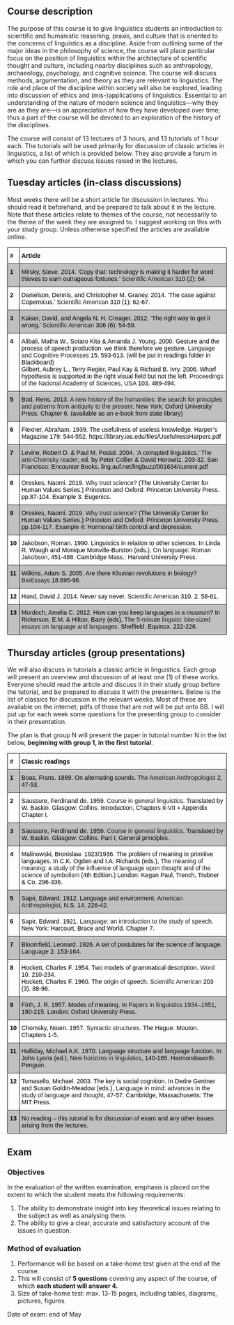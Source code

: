 


<!--#include file="Schedule.html" -->

## Course description
The purpose of this course is to give linguistics students an introduction to scientific and humanistic reasoning, praxis, and culture that is oriented to the concerns of linguistics as a discipline. Aside from outlining some of the major ideas in the philosophy of science, the course will place particular focus on the position of linguistics within the architecture of scientific thought and culture, including nearby disciplines such as anthropology, archaeology, psychology, and cognitive science. The course will discuss methods, argumentation, and theory as they are relevant to linguistics. The role and place of the discipline within society will also be explored, leading into discussion of ethics and (mis-)applications of linguistics. Essential to an understanding of the nature of modern science and linguistics—why they are as they are—is an appreciation of how they have developed over time; thus a part of the course will be devoted to an exploration of the history of the disciplines.

The course will consist of 13 lectures of 3 hours, and 13 tutorials of 1 hour each. The tutorials will be used primarily for discussion of classic articles in linguistics, a list of which is provided below. They also provide a forum in which you can further discuss issues raised in the lectures.

           
## Tuesday articles (in-class discussions)
Most weeks there will be a short article for discussion in lectures. You should read it beforehand, and be prepared to talk about it in the lecture. Note that these articles relate to themes of the course, not necessarily to the theme of the week they are assigned to. I suggest working on this with your study group. Unless otherwise specified the articles are available online.

<table style="border-collapse:collapse;border-spacing:0" class="tg"><thead><tr><th style="border-color:black;border-style:solid;border-width:1px;font-family:Arial, sans-serif;font-size:14px;font-weight:bold;overflow:hidden;padding:10px 5px;text-align:left;vertical-align:top;word-break:normal"><span style="color:black">#</span></th><th style="border-color:black;border-style:solid;border-width:1px;font-family:Arial, sans-serif;font-size:14px;font-weight:bold;overflow:hidden;padding:10px 5px;text-align:left;vertical-align:top;word-break:normal"><span style="color:black">Article</span></th></tr></thead><tbody><tr><td style="background-color:#C0C0C0;border-color:black;border-style:solid;border-width:1px;font-family:Arial, sans-serif;font-size:14px;font-weight:bold;overflow:hidden;padding:10px 5px;text-align:left;vertical-align:top;word-break:normal"><span style="color:black">1</span></td><td style="background-color:#C0C0C0;border-color:black;border-style:solid;border-width:1px;font-family:Arial, sans-serif;font-size:14px;overflow:hidden;padding:10px 5px;text-align:left;vertical-align:top;word-break:normal"><span style="color:black">Mirsky, Steve. 2014. ‘Copy that: technology is making it harder for word thieves to earn outrageous fortunes.’</span> Scientific American <span style="color:black">310 (2): 64.</span></td></tr><tr><td style="border-color:black;border-style:solid;border-width:1px;font-family:Arial, sans-serif;font-size:14px;font-weight:bold;overflow:hidden;padding:10px 5px;text-align:left;vertical-align:top;word-break:normal"><span style="color:black">2</span></td><td style="border-color:black;border-style:solid;border-width:1px;font-family:Arial, sans-serif;font-size:14px;overflow:hidden;padding:10px 5px;text-align:left;vertical-align:top;word-break:normal"><span style="color:black">Danielson, Dennis, and Christopher M. Graney. 2014. ‘The case against Copernicus.’</span> Scientific American <span style="color:black">310 (1): 62-67.</span></td></tr><tr><td style="background-color:#C0C0C0;border-color:black;border-style:solid;border-width:1px;font-family:Arial, sans-serif;font-size:14px;font-weight:bold;overflow:hidden;padding:10px 5px;text-align:left;vertical-align:top;word-break:normal"><span style="color:black">3</span></td><td style="background-color:#C0C0C0;border-color:black;border-style:solid;border-width:1px;font-family:Arial, sans-serif;font-size:14px;overflow:hidden;padding:10px 5px;text-align:left;vertical-align:top;word-break:normal"><span style="color:black">Kaiser, David, and Angela N. H. Creager. 2012. ‘The right way to get it wrong.’</span> Scientific American <span style="color:black">306 (6): 54-59.</span></td></tr><tr><td style="border-color:black;border-style:solid;border-width:1px;font-family:Arial, sans-serif;font-size:14px;font-weight:bold;overflow:hidden;padding:10px 5px;text-align:left;vertical-align:top;word-break:normal"><span style="color:black">4</span></td><td style="border-color:black;border-style:solid;border-width:1px;font-family:Arial, sans-serif;font-size:14px;overflow:hidden;padding:10px 5px;text-align:left;vertical-align:top;word-break:normal"><span style="color:black">Alibali, Matha W., Sotaro Kita &amp; Amanda J. Young. 2000. Gesture and the process of speech production: we think therefore we gesture.</span> Language and Cognitive Processes <span style="color:black">15. 593-613. (will be put in readings folder in Blackboard)</span><br><span style="color:black">Gilbert, Aubrey L., Terry Regier, Paul Kay &amp; Richard B. Ivry. 2006. Whorf hypothesis is supported in the right visual field but not the left.</span> Proceedings of the National Academy of Sciences, USA <span style="color:black">103. 489-494.</span></td></tr><tr><td style="background-color:#C0C0C0;border-color:black;border-style:solid;border-width:1px;font-family:Arial, sans-serif;font-size:14px;font-weight:bold;overflow:hidden;padding:10px 5px;text-align:left;vertical-align:top;word-break:normal"><span style="color:black">5</span></td><td style="background-color:#C0C0C0;border-color:black;border-style:solid;border-width:1px;font-family:Arial, sans-serif;font-size:14px;overflow:hidden;padding:10px 5px;text-align:left;vertical-align:top;word-break:normal"><span style="color:black">Bod, Rens. 2013.</span> A new history of the humanities: the search for principles and patterns from antiquity to the present<span style="color:black">. New York: Oxford University Press. Chapter 6. (available as an e-book from state library)</span></td></tr><tr><td style="border-color:black;border-style:solid;border-width:1px;font-family:Arial, sans-serif;font-size:14px;font-weight:bold;overflow:hidden;padding:10px 5px;text-align:left;vertical-align:top;word-break:normal"><span style="color:black">6</span></td><td style="border-color:black;border-style:solid;border-width:1px;font-family:Arial, sans-serif;font-size:14px;overflow:hidden;padding:10px 5px;text-align:left;vertical-align:top;word-break:normal"><span style="color:black">Flexner, Abraham. 1939. The usefulness of useless knowledge.</span> <span style="color:black">Harper’s Magazine</span> <span style="color:black">179: 544-552. https://library.ias.edu/files/UsefulnessHarpers.pdf</span></td></tr><tr><td style="background-color:#C0C0C0;border-color:black;border-style:solid;border-width:1px;font-family:Arial, sans-serif;font-size:14px;font-weight:bold;overflow:hidden;padding:10px 5px;text-align:left;vertical-align:top;word-break:normal"><span style="color:black">7</span></td><td style="background-color:#C0C0C0;border-color:black;border-style:solid;border-width:1px;font-family:Arial, sans-serif;font-size:14px;overflow:hidden;padding:10px 5px;text-align:left;vertical-align:top;word-break:normal"><span style="color:black">Levine, Robert D. &amp; Paul M. Postal. 2004. ‘A corrupted linguistics.’</span> The anti-Chomsky reader<span style="color:black">, ed. by Peter Collier &amp; David Horowitz, 203-32. San Francisco: Encounter Books. ling.auf.net/lingbuzz/001634/current.pdf</span></td></tr><tr><td style="border-color:black;border-style:solid;border-width:1px;font-family:Arial, sans-serif;font-size:14px;font-weight:bold;overflow:hidden;padding:10px 5px;text-align:left;vertical-align:top;word-break:normal"><span style="color:black">8</span></td><td style="border-color:black;border-style:solid;border-width:1px;font-family:Arial, sans-serif;font-size:14px;overflow:hidden;padding:10px 5px;text-align:left;vertical-align:top;word-break:normal"><span style="color:black">Oreskes, Naomi. 2019.</span> Why trust science? <span style="color:black">(The University Center for Human Values Series.) Princeton and Oxford: Princeton University Press. pp.87-104. Example 3: Eugenics.</span></td></tr><tr><td style="background-color:#C0C0C0;border-color:black;border-style:solid;border-width:1px;font-family:Arial, sans-serif;font-size:14px;font-weight:bold;overflow:hidden;padding:10px 5px;text-align:left;vertical-align:top;word-break:normal"><span style="color:black">9</span></td><td style="background-color:#C0C0C0;border-color:black;border-style:solid;border-width:1px;font-family:Arial, sans-serif;font-size:14px;overflow:hidden;padding:10px 5px;text-align:left;vertical-align:top;word-break:normal"><span style="color:black">Oreskes, Naomi. 2019.</span> Why trust science? <span style="color:black">(The University Center for Human Values Series.) Princeton and Oxford: Princeton University Press. pp.104-117. Example 4: Hormonal birth control and depression.</span></td></tr><tr><td style="border-color:black;border-style:solid;border-width:1px;font-family:Arial, sans-serif;font-size:14px;font-weight:bold;overflow:hidden;padding:10px 5px;text-align:left;vertical-align:top;word-break:normal"><span style="color:black">10</span></td><td style="border-color:black;border-style:solid;border-width:1px;font-family:Arial, sans-serif;font-size:14px;overflow:hidden;padding:10px 5px;text-align:left;vertical-align:top;word-break:normal"><span style="color:black">Jakobson, Roman. 1990. Linguistics in relation to other sciences. In Linda R. Waugh and Monique Monville-Burston (eds.),</span> On language: Roman Jakobson<span style="color:black">, 451-488. Cambridge Mass.: Harvard University Press.</span></td></tr><tr><td style="background-color:#C0C0C0;border-color:black;border-style:solid;border-width:1px;font-family:Arial, sans-serif;font-size:14px;font-weight:bold;overflow:hidden;padding:10px 5px;text-align:left;vertical-align:top;word-break:normal"><span style="color:black">11</span></td><td style="background-color:#C0C0C0;border-color:black;border-style:solid;border-width:1px;font-family:Arial, sans-serif;font-size:14px;overflow:hidden;padding:10px 5px;text-align:left;vertical-align:top;word-break:normal"><span style="color:black">Wilkins, Adam S. 2005. Are there Khunian revolutions in biology?</span> BioEssays <span style="color:black">18.695-96.</span></td></tr><tr><td style="border-color:black;border-style:solid;border-width:1px;font-family:Arial, sans-serif;font-size:14px;font-weight:bold;overflow:hidden;padding:10px 5px;text-align:left;vertical-align:top;word-break:normal"><span style="color:black">12</span></td><td style="border-color:black;border-style:solid;border-width:1px;font-family:Arial, sans-serif;font-size:14px;overflow:hidden;padding:10px 5px;text-align:left;vertical-align:top;word-break:normal"><span style="color:black">Hand, David J. 2014. Never say never.</span> Scientific American <span style="color:black">310. 2. 58-61.</span></td></tr><tr><td style="background-color:#C0C0C0;border-color:black;border-style:solid;border-width:1px;font-family:Arial, sans-serif;font-size:14px;font-weight:bold;overflow:hidden;padding:10px 5px;text-align:left;vertical-align:top;word-break:normal"><span style="color:black">13</span></td><td style="background-color:#C0C0C0;border-color:black;border-style:solid;border-width:1px;font-family:Arial, sans-serif;font-size:14px;overflow:hidden;padding:10px 5px;text-align:left;vertical-align:top;word-break:normal"><span style="color:black">Murdoch, Amelia C. 2012. How can you keep languages in a museum? In Rickerson, E.M. &amp; Hilton, Barry (eds),</span> The 5-minute linguist: bite-sized essays on language and languages<span style="color:black">. Sheffield: Equinox. 222-226.</span></td></tr></tbody></table>


## Thursday articles (group presentations)       
We will also discuss in tutorials a classic article in linguistics. Each group will present an overview and discussion of at least one (1) of these works. Everyone should read the article and discuss it in their study group before the tutorial, and be prepared to discuss it with the presenters. Below is the list of classics for discussion in the relevant weeks. Most of these are available on the internet; pdfs of those that are not will be put onto BB. I will put up for each week some questions for the presenting group to consider in their presentation.

The plan is that group N will present the paper in tutorial number N in the list below, **beginning with group 1, in the first tutorial**.

<table style="border-collapse:collapse;border-spacing:0" class="tg"><thead><tr><th style="border-color:black;border-style:solid;border-width:1px;font-family:Arial, sans-serif;font-size:14px;font-weight:bold;overflow:hidden;padding:10px 5px;text-align:left;vertical-align:top;word-break:normal"><span style="color:black">#</span></th><th style="border-color:black;border-style:solid;border-width:1px;font-family:Arial, sans-serif;font-size:14px;font-weight:bold;overflow:hidden;padding:10px 5px;text-align:left;vertical-align:top;word-break:normal"><span style="color:black">Classic readings</span></th></tr></thead><tbody><tr><td style="background-color:#C0C0C0;border-color:black;border-style:solid;border-width:1px;font-family:Arial, sans-serif;font-size:14px;font-weight:bold;overflow:hidden;padding:10px 5px;text-align:left;vertical-align:top;word-break:normal"><span style="color:black">1</span></td><td style="background-color:#C0C0C0;border-color:black;border-style:solid;border-width:1px;font-family:Arial, sans-serif;font-size:14px;overflow:hidden;padding:10px 5px;text-align:left;vertical-align:top;word-break:normal"><span style="color:black">Boas, Frans. 1889. On alternating sounds.</span> The American Anthropologist <span style="color:black">2, 47-53.</span></td></tr><tr><td style="border-color:black;border-style:solid;border-width:1px;font-family:Arial, sans-serif;font-size:14px;font-weight:bold;overflow:hidden;padding:10px 5px;text-align:left;vertical-align:top;word-break:normal"><span style="color:black">2</span></td><td style="border-color:black;border-style:solid;border-width:1px;font-family:Arial, sans-serif;font-size:14px;overflow:hidden;padding:10px 5px;text-align:left;vertical-align:top;word-break:normal"><span style="color:black">Saussure, Ferdinand de. 1959.</span> Course in general linguistics<span style="color:black">. Translated by W. Baskin. Glasgow: Collins. Introduction, Chapters II-VII + Appendix Chapter I.</span></td></tr><tr><td style="background-color:#C0C0C0;border-color:black;border-style:solid;border-width:1px;font-family:Arial, sans-serif;font-size:14px;font-weight:bold;overflow:hidden;padding:10px 5px;text-align:left;vertical-align:top;word-break:normal"><span style="color:black">3</span></td><td style="background-color:#C0C0C0;border-color:black;border-style:solid;border-width:1px;font-family:Arial, sans-serif;font-size:14px;overflow:hidden;padding:10px 5px;text-align:left;vertical-align:top;word-break:normal"><span style="color:black">Saussure, Ferdinand de. 1959.</span> Course in general linguistics<span style="color:black">. Translated by W. Baskin. Glasgow: Collins. Part I, General principles.</span></td></tr><tr><td style="border-color:black;border-style:solid;border-width:1px;font-family:Arial, sans-serif;font-size:14px;font-weight:bold;overflow:hidden;padding:10px 5px;text-align:left;vertical-align:top;word-break:normal"><span style="color:black">4</span></td><td style="border-color:black;border-style:solid;border-width:1px;font-family:Arial, sans-serif;font-size:14px;overflow:hidden;padding:10px 5px;text-align:left;vertical-align:top;word-break:normal"><span style="color:black">Malinowski, Bronislaw. 1923/1936. The problem of meaning in primitive languages. In C.K. Ogden and I.A. Richards (eds.),</span> The meaning of meaning: a study of the influence of language upon thought and of the science of symbolism <span style="color:black">(4th Edition.) London: Kegan Paul, Trench, Trubner &amp; Co. 296-336.</span></td></tr><tr><td style="background-color:#C0C0C0;border-color:black;border-style:solid;border-width:1px;font-family:Arial, sans-serif;font-size:14px;font-weight:bold;overflow:hidden;padding:10px 5px;text-align:left;vertical-align:top;word-break:normal"><span style="color:black">5</span></td><td style="background-color:#C0C0C0;border-color:black;border-style:solid;border-width:1px;font-family:Arial, sans-serif;font-size:14px;overflow:hidden;padding:10px 5px;text-align:left;vertical-align:top;word-break:normal"><span style="color:black">Sapir, Edward. 1912. Language and environment.</span> American Anthropologist<span style="color:black">, N.S. 14. 226-42.</span></td></tr><tr><td style="border-color:black;border-style:solid;border-width:1px;font-family:Arial, sans-serif;font-size:14px;font-weight:bold;overflow:hidden;padding:10px 5px;text-align:left;vertical-align:top;word-break:normal"><span style="color:black">6</span></td><td style="border-color:black;border-style:solid;border-width:1px;font-family:Arial, sans-serif;font-size:14px;overflow:hidden;padding:10px 5px;text-align:left;vertical-align:top;word-break:normal"><span style="color:black">Sapir, Edward. 1921.</span> Language: an introduction to the study of speech<span style="color:black">. New York: Harcourt, Brace and World. Chapter 7.</span></td></tr><tr><td style="background-color:#C0C0C0;border-color:black;border-style:solid;border-width:1px;font-family:Arial, sans-serif;font-size:14px;font-weight:bold;overflow:hidden;padding:10px 5px;text-align:left;vertical-align:top;word-break:normal"><span style="color:black">7</span></td><td style="background-color:#C0C0C0;border-color:black;border-style:solid;border-width:1px;font-family:Arial, sans-serif;font-size:14px;overflow:hidden;padding:10px 5px;text-align:left;vertical-align:top;word-break:normal"><span style="color:black">Bloomfield, Leonard. 1926. A set of postulates for the science of language.</span> Language <span style="color:black">2. 153-164.</span></td></tr><tr><td style="border-color:black;border-style:solid;border-width:1px;font-family:Arial, sans-serif;font-size:14px;font-weight:bold;overflow:hidden;padding:10px 5px;text-align:left;vertical-align:top;word-break:normal"><span style="color:black">8</span></td><td style="border-color:black;border-style:solid;border-width:1px;font-family:Arial, sans-serif;font-size:14px;overflow:hidden;padding:10px 5px;text-align:left;vertical-align:top;word-break:normal"><span style="color:black">Hockett, Charles F. 1954. Two models of grammatical description.</span> Word <span style="color:black">10. 210-234.</span><br><span style="color:black">Hockett, Charles F. 1960. The origin of speech.</span> Scientific American <span style="color:black">203 (3). 88-96.</span></td></tr><tr><td style="background-color:#C0C0C0;border-color:black;border-style:solid;border-width:1px;font-family:Arial, sans-serif;font-size:14px;font-weight:bold;overflow:hidden;padding:10px 5px;text-align:left;vertical-align:top;word-break:normal"><span style="color:black">9</span></td><td style="background-color:#C0C0C0;border-color:black;border-style:solid;border-width:1px;font-family:Arial, sans-serif;font-size:14px;overflow:hidden;padding:10px 5px;text-align:left;vertical-align:top;word-break:normal"><span style="color:black">Firth, J. R. 1957. Modes of meaning. In</span> Papers in linguistics 1934–1951<span style="color:black">, 190-215. London: Oxford University Press.</span></td></tr><tr><td style="border-color:black;border-style:solid;border-width:1px;font-family:Arial, sans-serif;font-size:14px;font-weight:bold;overflow:hidden;padding:10px 5px;text-align:left;vertical-align:top;word-break:normal"><span style="color:black">10</span></td><td style="border-color:black;border-style:solid;border-width:1px;font-family:Arial, sans-serif;font-size:14px;overflow:hidden;padding:10px 5px;text-align:left;vertical-align:top;word-break:normal"><span style="color:black">Chomsky, Noam. 1957.</span> Syntactic structures<span style="color:black">. The Hague: Mouton. Chapters 1-5.</span></td></tr><tr><td style="background-color:#C0C0C0;border-color:black;border-style:solid;border-width:1px;font-family:Arial, sans-serif;font-size:14px;font-weight:bold;overflow:hidden;padding:10px 5px;text-align:left;vertical-align:top;word-break:normal"><span style="color:black">11</span></td><td style="background-color:#C0C0C0;border-color:black;border-style:solid;border-width:1px;font-family:Arial, sans-serif;font-size:14px;overflow:hidden;padding:10px 5px;text-align:left;vertical-align:top;word-break:normal"><span style="color:black">Halliday, Michael A.K. 1970. Language structure and language function. In John Lyons (ed.),</span> New horizons in linguistics<span style="color:black">, 140-165. Harmondsworth: Penguin.</span></td></tr><tr><td style="border-color:black;border-style:solid;border-width:1px;font-family:Arial, sans-serif;font-size:14px;font-weight:bold;overflow:hidden;padding:10px 5px;text-align:left;vertical-align:top;word-break:normal"><span style="color:black">12</span></td><td style="border-color:black;border-style:solid;border-width:1px;font-family:Arial, sans-serif;font-size:14px;overflow:hidden;padding:10px 5px;text-align:left;vertical-align:top;word-break:normal"><span style="color:black">Tomasello, Michael. 2003. The key is social cognition. In Dedre Gentner and Susan Goldin-Meadow (eds.),</span> Language in mind: advances in the study of language and thought<span style="color:black">, 47-57. Cambridge, Massachusetts: The MIT Press.</span></td></tr><tr><td style="background-color:#C0C0C0;border-color:black;border-style:solid;border-width:1px;font-family:Arial, sans-serif;font-size:14px;font-weight:bold;overflow:hidden;padding:10px 5px;text-align:left;vertical-align:top;word-break:normal"><span style="color:black">13</span></td><td style="background-color:#C0C0C0;border-color:black;border-style:solid;border-width:1px;font-family:Arial, sans-serif;font-size:14px;overflow:hidden;padding:10px 5px;text-align:left;vertical-align:top;word-break:normal"><span style="color:black">No reading – this tutorial is for discussion of exam and any other issues arising from the lectures.</span></td></tr></tbody></table>

## Exam

### Objectives
In the evaluation of the written examination, emphasis is placed on the extent to which the student meets the following requirements:

1. The ability to demonstrate insight into key theoretical issues relating to the subject as well as analysing them.
2. The ability to give a clear, accurate and satisfactory account of the issues in question.

### Method of evaluation
1. Performance will be based on a take-home test given at the end of the course. 
2. This will consist of **5 questions** covering any aspect of the course, of which **each student will answer 4.**
3. Size of take-home test: max. 13-15 pages, including tables, diagrams, pictures, figures.

Date of exam: end of May
